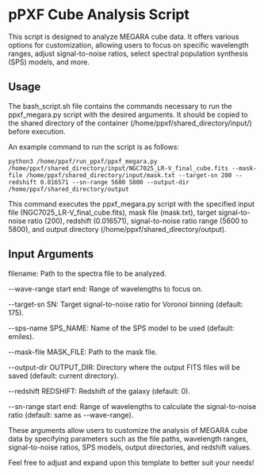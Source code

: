 # pPXF Cube Analysis Script

This script is designed to analyze MEGARA cube data. It offers various options for customization, allowing users to focus on specific wavelength ranges, adjust signal-to-noise ratios, select spectral population synthesis (SPS) models, and more.


## Usage

The bash_script.sh file contains the commands necessary to run the ppxf_megara.py script with the desired arguments. It should be copied to the shared directory of the container (/home/ppxf/shared_directory/input/) before execution.

An example command to run the script is as follows:

```
python3 /home/ppxf/run_ppxf/ppxf_megara.py /home/ppxf/shared_directory/input/NGC7025_LR-V_final_cube.fits --mask-file /home/ppxf/shared_directory/input/mask.txt --target-sn 200 --redshift 0.016571 --sn-range 5600 5800 --output-dir /home/ppxf/shared_directory/output
```

This command executes the ppxf_megara.py script with the specified input file (NGC7025_LR-V_final_cube.fits), mask file (mask.txt), target signal-to-noise ratio (200), redshift (0.016571), signal-to-noise ratio range (5600 to 5800), and output directory (/home/ppxf/shared_directory/output).

## Input Arguments

filename: Path to the spectra file to be analyzed.

--wave-range start end: Range of wavelengths to focus on.

--target-sn SN: Target signal-to-noise ratio for Voronoi binning (default: 175).

--sps-name SPS_NAME: Name of the SPS model to be used (default: emiles).

--mask-file MASK_FILE: Path to the mask file.

--output-dir OUTPUT_DIR: Directory where the output FITS files will be saved (default: current directory).

--redshift REDSHIFT: Redshift of the galaxy (default: 0).

--sn-range start end: Range of wavelengths to calculate the signal-to-noise ratio (default: same as --wave-range).

These arguments allow users to customize the analysis of MEGARA cube data by specifying parameters such as the file paths, wavelength ranges, signal-to-noise ratios, SPS models, output directories, and redshift values.

Feel free to adjust and expand upon this template to better suit your needs!
